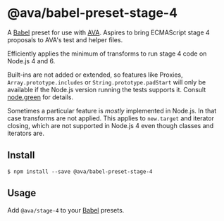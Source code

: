 # @ava/babel-preset-stage-4

A [Babel] preset for use with [AVA]. Aspires to bring ECMAScript stage 4
proposals to AVA's test and helper files.

Efficiently applies the minimum of transforms to run stage 4 code on Node.js 4
and 6.

Built-ins are not added or extended, so features like Proxies,
`Array.prototype.includes` or `String.prototype.padStart` will only be available
if the Node.js version running the tests supports it. Consult [node.green] for
details.

Sometimes a particular feature is *mostly* implemented in Node.js. In that case
transforms are not applied. This applies to `new.target` and iterator closing,
which are not supported in Node.js 4 even though classes and iterators are.

## Install

```console
$ npm install --save @ava/babel-preset-stage-4
```

## Usage

Add `@ava/stage-4` to your [Babel] presets.

[AVA]: https://ava.li
[Babel]: https://babeljs.io/
[node.green]: http://node.green/
